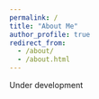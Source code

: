 ```yaml
---
permalink: /
title: "About Me"
author_profile: true
redirect_from: 
  - /about/
  - /about.html
---
```


Under development